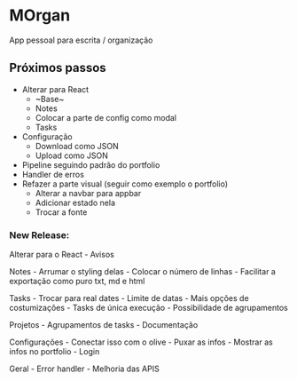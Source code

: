 # MOrgan
App pessoal para escrita / organização

## Próximos passos
- Alterar para React
    - ~Base~
    - Notes
    - Colocar a parte de config como modal
    - Tasks
- Configuração
    - Download como JSON
    - Upload como JSON
- Pipeline seguindo padrão do portfolio
- Handler de erros
- Refazer a parte visual (seguir como exemplo o portfolio)
    - Alterar a navbar para appbar
    - Adicionar estado nela
    - Trocar a fonte

### New Release:
Alterar para o React
    - Avisos

Notes
    - Arrumar o styling delas
    - Colocar o número de linhas
    - Facilitar a exportação como puro txt, md e html

Tasks
    - Trocar para real dates
    - Limite de datas
    - Mais opções de costumizações
    - Tasks de única execução
    - Possibilidade de agrupamentos 

Projetos
    - Agrupamentos de tasks
    - Documentação

Configurações
    - Conectar isso com o olive
        - Puxar as infos
        - Mostrar as infos no portfolio
        - Login

Geral
    - Error handler
    - Melhoria das APIS